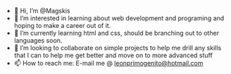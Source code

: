 - 👋 Hi, I’m @Magskis
- 👀 I’m interested in learning about web development and programing and hoping to make a career out of it.
- 🌱 I’m currently learning html and css, should be branching out to other languages soon.
- 💞️ I’m looking to collaborate on simple projects to help me drill any skills that I can to help me get better and move on to more advanced stuff
- 📫 How to reach me: E-mail me @ leonprimogenito@hotmail.com

<!---
Magskis/Magskis is a ✨ special ✨ repository because its `README.md` (this file) appears on your GitHub profile.
You can click the Preview link to take a look at your changes.
--->
